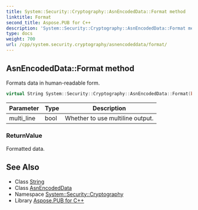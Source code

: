 ```yaml
---
title: System::Security::Cryptography::AsnEncodedData::Format method
linktitle: Format
second_title: Aspose.PUB for C++
description: 'System::Security::Cryptography::AsnEncodedData::Format method. Formats data in human-readable form in C++.'
type: docs
weight: 700
url: /cpp/system.security.cryptography/asnencodeddata/format/
---
```

## AsnEncodedData::Format method


Formats data in human-readable form.

```cpp
virtual String System::Security::Cryptography::AsnEncodedData::Format(bool multi_line) const
```


| Parameter | Type | Description |
| --- | --- | --- |
| multi_line | bool | Whether to use multiline output. |

### ReturnValue

Formatted data.

## See Also

* Class [String](../../../system/string/)
* Class [AsnEncodedData](../)
* Namespace [System::Security::Cryptography](../../)
* Library [Aspose.PUB for C++](../../../)
